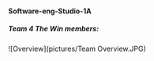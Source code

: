 #### Software-eng-Studio-1A


##### Team 4 The Win members: 


![Overview](pictures/Team Overview.JPG)


